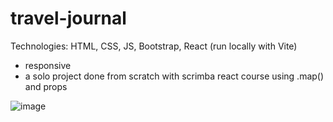 # travel-journal

Technologies: HTML, CSS, JS, Bootstrap, React (run locally with Vite)

- responsive
- a solo project done from scratch with scrimba react course using .map() and props

![image](https://user-images.githubusercontent.com/75360198/215789363-3c302634-445c-4885-a2d8-42bdfb1e081f.png)
